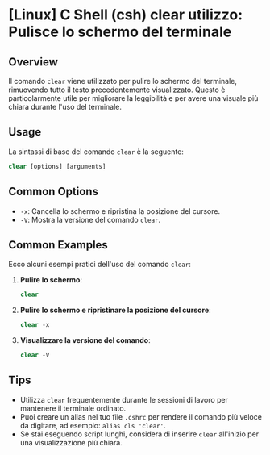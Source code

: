 # [Linux] C Shell (csh) clear utilizzo: Pulisce lo schermo del terminale

## Overview
Il comando `clear` viene utilizzato per pulire lo schermo del terminale, rimuovendo tutto il testo precedentemente visualizzato. Questo è particolarmente utile per migliorare la leggibilità e per avere una visuale più chiara durante l'uso del terminale.

## Usage
La sintassi di base del comando `clear` è la seguente:

```csh
clear [options] [arguments]
```

## Common Options
- `-x`: Cancella lo schermo e ripristina la posizione del cursore.
- `-V`: Mostra la versione del comando `clear`.

## Common Examples
Ecco alcuni esempi pratici dell'uso del comando `clear`:

1. **Pulire lo schermo**:
   ```csh
   clear
   ```

2. **Pulire lo schermo e ripristinare la posizione del cursore**:
   ```csh
   clear -x
   ```

3. **Visualizzare la versione del comando**:
   ```csh
   clear -V
   ```

## Tips
- Utilizza `clear` frequentemente durante le sessioni di lavoro per mantenere il terminale ordinato.
- Puoi creare un alias nel tuo file `.cshrc` per rendere il comando più veloce da digitare, ad esempio: `alias cls 'clear'`.
- Se stai eseguendo script lunghi, considera di inserire `clear` all'inizio per una visualizzazione più chiara.